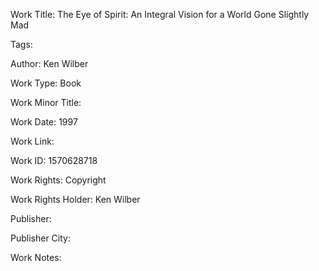Work Title: The Eye of Spirit: An Integral Vision for a World Gone Slightly Mad 

Tags: 

Author: Ken Wilber

Work Type: Book 

Work Minor Title:  

Work Date: 1997

Work Link:  

Work ID:  1570628718

Work Rights:  Copyright

Work Rights Holder:  Ken Wilber

Publisher:  

Publisher City:  

Work Notes: 

